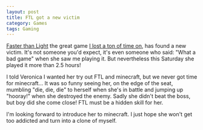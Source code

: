 ```yaml
---
layout: post
title: FTL got a new victim
category: Games
tags: Gaming
---
```



[Faster than Light][FTL] the great game [I lost a ton of time on][FTL_post], has found a new victim. It's not someone you'd expect, it's even someone who said: "What a bad game" when she saw me playing it. But nevertheless this Saturday she played it more than 2.5 hours!

I told Veronica I wanted her try out FTL and minecraft, but we never got time for minecraft... It was so funny seeing her, on the edge of the seat, mumbling "die, die, die" to herself when she's in battle and jumping up "hooray!" when she destroyed the enemy. Sadly she didn't beat the boss, but boy did she come close! FTL must be a hidden skill for her.

I'm looking forward to introduce her to minecraft. I just hope she won't get too addicted and turn into a clone of myself.

[FTL]: http://www.ftlgame.com/
[FTL_post]: /blog/2013/02/12/faster_than_light/


